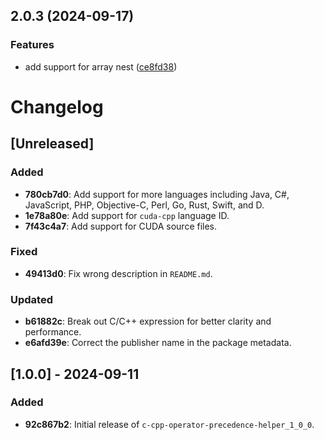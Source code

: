 ## 2.0.3 (2024-09-17)


### Features

* add support for array nest ([ce8fd38](https://github.com/KAJESPERWEI/c-cpp-op-snap/commit/ce8fd3899f1cd6f7a96e6a7ac424da3ad2797380))



# Changelog

## [Unreleased]

### Added
- **780cb7d0**: Add support for more languages including Java, C#, JavaScript, PHP, Objective-C, Perl, Go, Rust, Swift, and D.
- **1e78a80e**: Add support for `cuda-cpp` language ID.
- **7f43c4a7**: Add support for CUDA source files.

### Fixed
- **49413d0**: Fix wrong description in `README.md`.

### Updated
- **b61882c**: Break out C/C++ expression for better clarity and performance.
- **e6afd39e**: Correct the publisher name in the package metadata.

## [1.0.0] - 2024-09-11
### Added
- **92c867b2**: Initial release of `c-cpp-operator-precedence-helper_1_0_0`.
